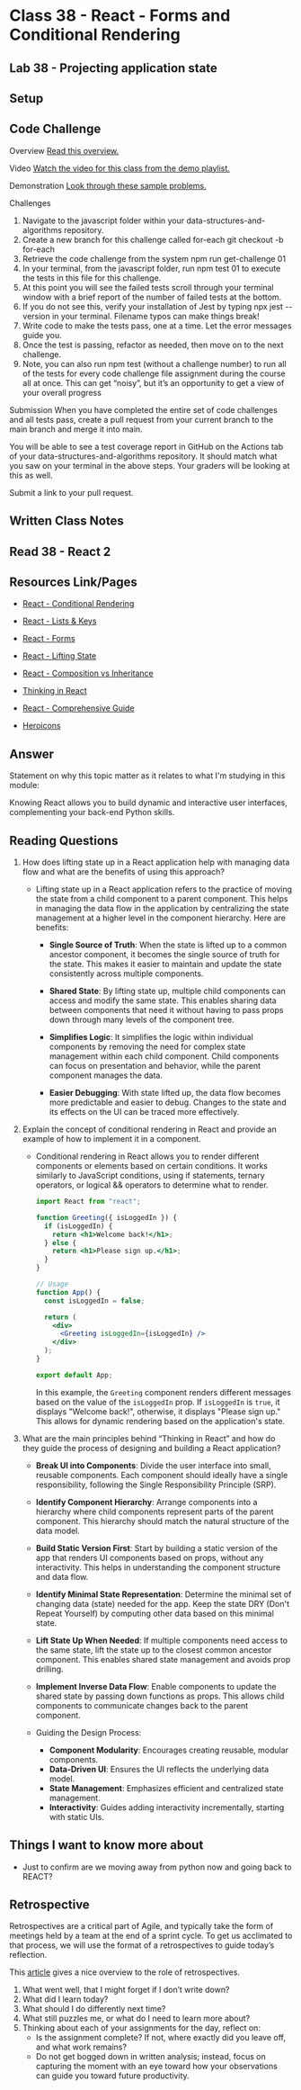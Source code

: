 # Class 38 - React - Forms and Conditional Rendering

## Lab 38 - Projecting application state

## Setup

## Code Challenge

Overview
[Read this overview.](https://codefellows.github.io/code-301-guide/curriculum/class-01/challenges/)

Video
[Watch the video for this class from the demo playlist.](https://www.youtube.com/playlist?list=PLVngfM2hsbi-L6G8qlWd8RyRbuTamHt3k)

Demonstration
[Look through these sample problems.](https://codefellows.github.io/code-301-guide/curriculum/class-01/challenges/DEMO.html)

Challenges

1. Navigate to the javascript folder within your data-structures-and-algorithms repository.
2. Create a new branch for this challenge called for-each
   git checkout -b for-each
3. Retrieve the code challenge from the system
   npm run get-challenge 01
4. In your terminal, from the javascript folder, run npm test 01 to execute the tests in this file for this challenge.
5. At this point you will see the failed tests scroll through your terminal window with a brief report of the number of failed tests at the bottom.
6. If you do not see this, verify your installation of Jest by typing npx jest --version in your terminal. Filename typos can make things break!
7. Write code to make the tests pass, one at a time. Let the error messages guide you.
8. Once the test is passing, refactor as needed, then move on to the next challenge.
9. Note, you can also run npm test (without a challenge number) to run all of the tests for every code challenge file assignment during the course all at once. This can get “noisy”, but it’s an opportunity to get a view of your overall progress

Submission
When you have completed the entire set of code challenges and all tests pass, create a pull request from your current branch to the main branch and merge it into main.

You will be able to see a test coverage report in GitHub on the Actions tab of your data-structures-and-algorithms repository. It should match what you saw on your terminal in the above steps. Your graders will be looking at this as well.

Submit a link to your pull request.

## Written Class Notes

## Read 38 - React 2

## Resources Link/Pages

- [React - Conditional Rendering](https://reactjs.org/docs/conditional-rendering.html)
- [React - Lists & Keys](https://reactjs.org/docs/lists-and-keys.html)
- [React - Forms](https://reactjs.org/docs/forms.html)
- [React - Lifting State](https://reactjs.org/docs/lifting-state-up.html)
- [React - Composition vs Inheritance](https://reactjs.org/docs/composition-vs-inheritance.html)
- [Thinking in React](https://reactjs.org/docs/thinking-in-react.html)

- [React - Comprehensive Guide](https://tylermcginnis.com/reactjs-tutorial-a-comprehensive-guide-to-building-apps-with-react/)
- [Heroicons](https://heroicons.com/)

## Answer

Statement on why this topic matter as it relates to what I'm studying in this module:

Knowing React allows you to build dynamic and interactive user interfaces, complementing your back-end Python skills.


## Reading Questions

1. How does lifting state up in a React application help with managing data flow and what are the benefits of using this approach?

   - Lifting state up in a React application refers to the practice of moving the state from a child component to a parent component. This helps in managing the data flow in the application by centralizing the state management at a higher level in the component hierarchy. Here are benefits:

     - **Single Source of Truth**: When the state is lifted up to a common ancestor component, it becomes the single source of truth for the state. This makes it easier to maintain and update the state consistently across multiple components.

     - **Shared State**: By lifting state up, multiple child components can access and modify the same state. This enables sharing data between components that need it without having to pass props down through many levels of the component tree.

     - **Simplifies Logic**: It simplifies the logic within individual components by removing the need for complex state management within each child component. Child components can focus on presentation and behavior, while the parent component manages the data.

     - **Easier Debugging**: With state lifted up, the data flow becomes more predictable and easier to debug. Changes to the state and its effects on the UI can be traced more effectively.

2. Explain the concept of conditional rendering in React and provide an example of how to implement it in a component.

   - Conditional rendering in React allows you to render different components or elements based on certain conditions. It works similarly to JavaScript conditions, using if statements, ternary operators, or logical && operators to determine what to render.

     ```jsx
     import React from "react";

     function Greeting({ isLoggedIn }) {
       if (isLoggedIn) {
         return <h1>Welcome back!</h1>;
       } else {
         return <h1>Please sign up.</h1>;
       }
     }

     // Usage
     function App() {
       const isLoggedIn = false;

       return (
         <div>
           <Greeting isLoggedIn={isLoggedIn} />
         </div>
       );
     }

     export default App;
     ```

     In this example, the `Greeting` component renders different messages based on the value of the `isLoggedIn` prop. If `isLoggedIn` is `true`, it displays "Welcome back!", otherwise, it displays "Please sign up." This allows for dynamic rendering based on the application's state.

3. What are the main principles behind “Thinking in React” and how do they guide the process of designing and building a React application?

   - **Break UI into Components**: Divide the user interface into small, reusable components. Each component should ideally have a single responsibility, following the Single Responsibility Principle (SRP).

   - **Identify Component Hierarchy**: Arrange components into a hierarchy where child components represent parts of the parent component. This hierarchy should match the natural structure of the data model.

   - **Build Static Version First**: Start by building a static version of the app that renders UI components based on props, without any interactivity. This helps in understanding the component structure and data flow.

   - **Identify Minimal State Representation**: Determine the minimal set of changing data (state) needed for the app. Keep the state DRY (Don't Repeat Yourself) by computing other data based on this minimal state.

   - **Lift State Up When Needed**: If multiple components need access to the same state, lift the state up to the closest common ancestor component. This enables shared state management and avoids prop drilling.

   - **Implement Inverse Data Flow**: Enable components to update the shared state by passing down functions as props. This allows child components to communicate changes back to the parent component.

   - Guiding the Design Process: 
      - **Component Modularity**: Encourages creating reusable, modular components.
      - **Data-Driven UI**: Ensures the UI reflects the underlying data model. 
      - **State Management**: Emphasizes efficient and centralized state management.
      - **Interactivity**: Guides adding interactivity incrementally, starting with static UIs.

## Things I want to know more about

- Just to confirm are we moving away from python now and going back to REACT?

## Retrospective

Retrospectives are a critical part of Agile, and typically take the form of meetings held by a team at the end of a sprint cycle. To get us acclimated to that process, we will use the format of a retrospectives to guide today’s reflection.

This [article](https://www.benlinders.com/2013/which-questions-do-you-ask-in-retrospectives/) gives a nice overview to the role of retrospectives.

1. What went well, that I might forget if I don’t write down?
2. What did I learn today?
3. What should I do differently next time?
4. What still puzzles me, or what do I need to learn more about?
5. Thinking about each of your assignments for the day, reflect on:
   - Is the assignment complete? If not, where exactly did you leave off, and what work remains?
   - Do not get bogged down in written analysis; instead, focus on capturing the moment with an eye toward how your observations can guide you toward future productivity.
